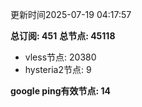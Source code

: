 更新时间2025-07-19 04:17:57

**总订阅: 451**
**总节点: 45118**
- vless节点: 20380
- hysteria2节点: 9

**google ping有效节点: 14**

